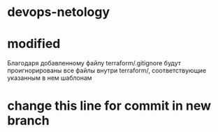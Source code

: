 # devops-netology
# modified

Благодаря добавленному файлу terraform/.gitignore будут проигнорированы все файлы внутри terraform/, соответствующие указанным в нем шаблонам

# change this line for commit in new branch
